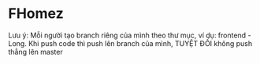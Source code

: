 # FHomez
Lưu ý: Mỗi người tạo branch riêng của mình theo thư mục, ví dụ: frontend - Long. Khi push code thì push lên branch của mình, TUYỆT ĐỐI không push thẳng lên master
